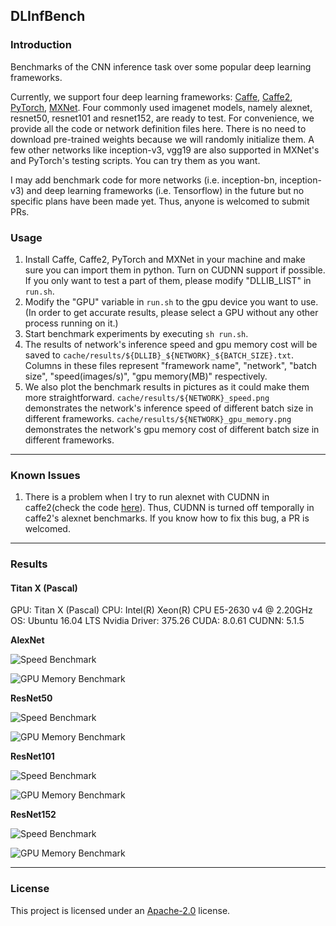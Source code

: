 ## DLInfBench

### Introduction
Benchmarks of the CNN inference task over some popular deep learning frameworks.

Currently, we support four deep learning frameworks: [Caffe](https://github.com/BVLC/caffe), [Caffe2](https://github.com/caffe2/caffe2), [PyTorch](https://github.com/pytorch/pytorch), [MXNet](https://github.com/dmlc/mxnet). Four commonly used imagenet models, namely alexnet, resnet50, resnet101 and resnet152, are ready to test. For convenience, we provide all the code or network definition files here. There is no need to download pre-trained weights because we will randomly initialize them. A few other networks like inception-v3, vgg19 are also supported in MXNet's and PyTorch's testing scripts. You can try them as you want.

I may add benchmark code for more networks (i.e. inception-bn, inception-v3) and deep learning frameworks (i.e. Tensorflow) in the future but no specific plans have been made yet. Thus, anyone is welcomed to submit PRs.

### Usage
1. Install Caffe, Caffe2, PyTorch and MXNet in your machine and make sure you can import them in python. Turn on CUDNN support if possible. If you only want to test a part of them, please modify "DLLIB_LIST" in `run.sh`.
2. Modify the "GPU" variable in `run.sh` to the gpu device you want to use. (In order to get accurate results, please select a GPU without any other process running on it.)
3. Start benchmark experiments by executing `sh run.sh`.
4. The results of network's inference speed and gpu memory cost will be saved to `cache/results/${DLLIB}_${NETWORK}_${BATCH_SIZE}.txt`. Columns in these files represent "framework name", "network", "batch size", "speed(images/s)", "gpu memory(MB)" respectively.
5. We also plot the benchmark results in pictures as it could make them more straightforward. `cache/results/${NETWORK}_speed.png` demonstrates the network's inference speed of different batch size in different frameworks. `cache/results/${NETWORK}_gpu_memory.png` demonstrates the network's gpu memory cost of different batch size in different frameworks.

----------

### Known Issues
1. There is a problem when I try to run alexnet with CUDNN in caffe2(check the code [here](https://github.com/nicklhy/DLInfBench/blob/master/inference_caffe2.py#L214)). Thus, CUDNN is turned off temporally in caffe2's alexnet benchmarks. If you know how to fix this bug, a PR is welcomed.

----------

### Results

#### Titan X (Pascal)
GPU: Titan X (Pascal)
CPU: Intel(R) Xeon(R) CPU E5-2630 v4 @ 2.20GHz
OS: Ubuntu 16.04 LTS
Nvidia Driver: 375.26
CUDA: 8.0.61
CUDNN: 5.1.5

**AlexNet**

![Speed Benchmark](results/titan_x_pascal/alexnet_speed.png)

![GPU Memory Benchmark](results/titan_x_pascal/alexnet_gpu_memory.png)

**ResNet50**

![Speed Benchmark](results/titan_x_pascal/resnet50_speed.png)

![GPU Memory Benchmark](results/titan_x_pascal/resnet50_gpu_memory.png)

**ResNet101**

![Speed Benchmark](results/titan_x_pascal/resnet101_speed.png)

![GPU Memory Benchmark](results/titan_x_pascal/resnet101_gpu_memory.png)

**ResNet152**

![Speed Benchmark](results/titan_x_pascal/resnet152_speed.png)

![GPU Memory Benchmark](results/titan_x_pascal/resnet152_gpu_memory.png)

----------

### License
This project is licensed under an [Apache-2.0](LICENSE) license.
